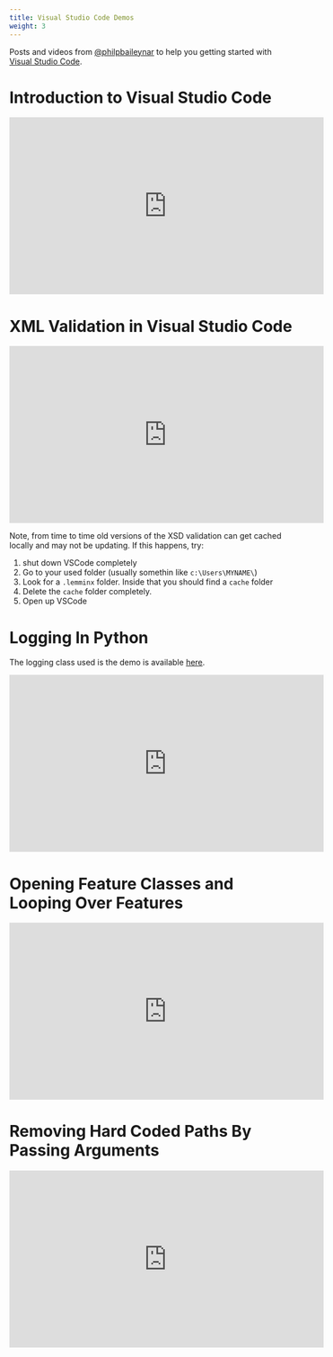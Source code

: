 ```yaml
---
title: Visual Studio Code Demos
weight: 3
---
```


Posts and videos from [@philpbaileynar](https://github.com/orgs/Riverscapes/people/philipbaileynar) <i class="fa fa-github" aria-hidden="true"></i> to help you getting started with [Visual Studio Code](https://code.visualstudio.com/).
# Introduction to Visual Studio Code

<div class="responsive-embed">
<iframe width="560" height="315" src="https://www.youtube.com/embed/K-GBbzYSERo" frameborder="0" allow="accelerometer; autoplay; encrypted-media; gyroscope; picture-in-picture" allowfullscreen></iframe>
</div>

# XML Validation in Visual Studio Code

<div class="responsive-embed">
<iframe width="560" height="315" src="https://www.youtube.com/embed/HMw2ki-bauQ" frameborder="0" allow="accelerometer; autoplay; encrypted-media; gyroscope; picture-in-picture" allowfullscreen></iframe>
</div>

Note, from time to time old versions of the XSD validation can get cached locally and may not be updating. If this happens, try:
1. shut down VSCode completely
2. Go to your used folder (usually somethin like `c:\Users\MYNAME\`) 
3. Look for a `.lemminx` folder. Inside that you should find a `cache` folder
4. Delete the `cache` folder completely.
5. Open up VSCode

# Logging In Python

The logging class used is the demo is available [here](https://github.com/Riverscapes/sqlBRAT/blob/master/lib/loghelper.py).

<div class="responsive-embed">
<iframe width="560" height="315" src="https://www.youtube.com/embed/Kg-QWBxAmI4" frameborder="0" allow="accelerometer; autoplay; encrypted-media; gyroscope; picture-in-picture" allowfullscreen></iframe>
</div>

# Opening Feature Classes and Looping Over Features

<div class="responsive-embed">
<iframe width="560" height="315" src="https://www.youtube.com/embed/Vxi828HgsN4" frameborder="0" allow="accelerometer; autoplay; encrypted-media; gyroscope; picture-in-picture" allowfullscreen></iframe>
</div>

# Removing Hard Coded Paths By Passing Arguments

<div class="responsive-embed">
<iframe width="560" height="315" src="https://www.youtube.com/embed/ltx8pdD1NlU" frameborder="0" allow="accelerometer; autoplay; encrypted-media; gyroscope; picture-in-picture" allowfullscreen></iframe>
</div>
